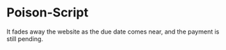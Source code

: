 # Poison-Script
It fades away the website as the due date comes near, and the payment is still pending.
